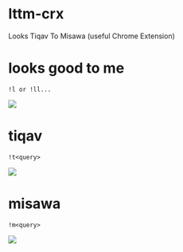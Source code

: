lttm-crx
========

Looks Tiqav To Misawa (useful Chrome Extension)


# looks good to me

```
!l or !ll...
```

![](http://i.gyazo.com/3dfd64155af79faf6adb475c9a2496fe.gif)

# tiqav

```
!t<query>
```

![](http://i.gyazo.com/50e9810b792c4c6e3f101b9f15775fb1.gif)

# misawa

```
!m<query>
```

![](http://i.gyazo.com/aa9abf5ac92c6a6f91bec43da672a428.gif)


